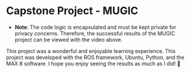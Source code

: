 # Capstone Project - MUGIC

* **Note**: The code logic is encapsulated and must be kept private for privacy concerns. Therefore, the successful results of the MUGIC project can be viewed with the video above. 

This project was a wonderful and enjoyable learning experience. This project was developed with the ROS framework, Ubuntu, Python, and the MAX 8 software. I hope you enjoy seeing the results as much as I did! 🤖
